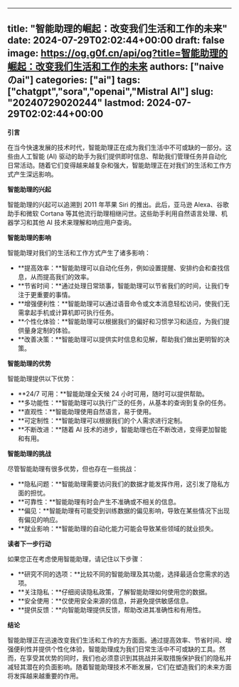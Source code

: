 
---
title: "智能助理的崛起：改变我们生活和工作的未来"
date: 2024-07-29T02:02:44+00:00
draft: false
image: https://og.g0f.cn/api/og?title=智能助理的崛起：改变我们生活和工作的未来
authors: ["naiveのai"]
categories: ["ai"]
tags: ["chatgpt","sora","openai","Mistral AI"]
slug: "20240729020244"
lastmod: 2024-07-29T02:02:44+00:00
---
**引言**

在当今快速发展的技术时代，智能助理正在成为我们生活中不可或缺的一部分。这些由人工智能 (AI) 驱动的助手为我们提供即时信息、帮助我们管理任务并自动化日常活动。随着它们变得越来越复杂和强大，智能助理正在对我们的生活和工作方式产生深远影响。

**智能助理的兴起**

智能助理的兴起可以追溯到 2011 年苹果 Siri 的推出。此后，亚马逊 Alexa、谷歌助手和微软 Cortana 等其他流行助理相继问世。这些助手利用自然语言处理、机器学习和其他 AI 技术来理解和响应用户查询。

**智能助理的影响**

智能助理对我们的生活和工作方式产生了诸多影响：

- **提高效率：**智能助理可以自动化任务，例如设置提醒、安排约会和查找信息，从而提高我们的效率。
- **节省时间：**通过处理日常琐事，智能助理可以节省我们的时间，让我们专注于更重要的事情。
- **增强便利性：**智能助理可以通过语音命令或文本消息轻松访问，使我们无需拿起手机或计算机即可执行任务。
- **个性化体验：**智能助理可以根据我们的偏好和习惯学习和适应，为我们提供量身定制的体验。
- **改善决策：**智能助理可以提供实时信息和见解，帮助我们做出更明智的决策。

**智能助理的优势**

智能助理提供以下优势：

- **24/7 可用：**智能助理全天候 24 小时可用，随时可以提供帮助。
- **多功能性：**智能助理可以执行广泛的任务，从基本的查询到复杂的任务。
- **直观性：**智能助理使用自然语言，易于使用。
- **可定制性：**智能助理可以根据我们的个人需求进行定制。
- **不断改进：**随着 AI 技术的进步，智能助理也在不断改进，变得更加智能和有用。

**智能助理的挑战**

尽管智能助理有很多优势，但也存在一些挑战：

- **隐私问题：**智能助理需要访问我们的数据才能发挥作用，这引发了隐私方面的担忧。
- **可靠性：**智能助理有时会产生不准确或不相关的信息。
- **偏见：**智能助理有可能受到训练数据的偏见影响，导致在某些情况下出现有偏见的响应。
- **就业影响：**智能助理的自动化能力可能会导致某些领域的就业损失。

**读者下一步行动**

如果您正在考虑使用智能助理，请记住以下步骤：

- **研究不同的选项：**比较不同的智能助理及其功能，选择最适合您需求的选项。
- **关注隐私：**仔细阅读隐私政策，了解智能助理如何使用您的数据。
- **安全使用：**仅使用安全来源的信息，并避免提供敏感信息。
- **提供反馈：**向智能助理提供反馈，帮助改进其准确性和有用性。

**结论**

智能助理正在迅速改变我们生活和工作的方方面面。通过提高效率、节省时间、增强便利性并提供个性化体验，智能助理成为我们日常生活中不可或缺的工具。然而，在享受其优势的同时，我们也必须意识到其挑战并采取措施保护我们的隐私并减轻其潜在的负面影响。随着智能助理技术不断发展，它们在塑造我们的未来方面将发挥越来越重要的作用。